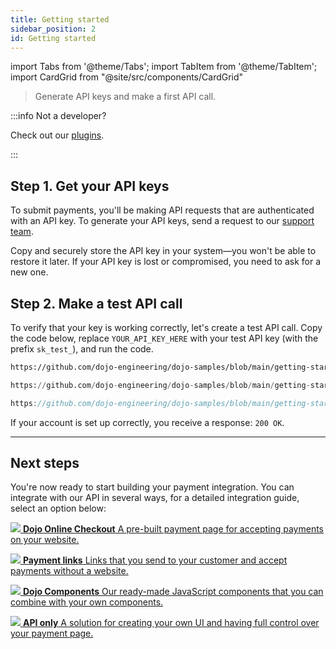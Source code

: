 ```yaml
---
title: Getting started
sidebar_position: 2
id: Getting started
---
```


import Tabs from '@theme/Tabs';
import TabItem from '@theme/TabItem';
import CardGrid from "@site/src/components/CardGrid"

>Generate API keys and make a first API call.

:::info Not a developer?

Check out our [plugins](plugins).

:::

## Step 1. Get your API keys

To submit payments, you'll be making API requests that are authenticated with an API key. To generate your API keys, send a request to our [support team](https://support.dojo.tech/hc/en-gb/requests/new).

Copy and securely store the API key in your system—you won't be able to restore it later.
If your API key is lost or compromised, you need to ask for a new one.

## Step 2. Make a test API call

To verify that your key is working correctly, let's create a test API call.
Copy the code below, replace `YOUR_API_KEY_HERE` with your test API key (with the prefix `sk_test_`), and run the code.

<Tabs groupId="codeGroup">
  <TabItem value="curl" label="curl" default>

```bash reference
https://github.com/dojo-engineering/dojo-samples/blob/main/getting-started/curl/create-payment-intent.sh
```

  </TabItem>
  <TabItem value="python" label="Python">

```py reference
https://github.com/dojo-engineering/dojo-samples/blob/main/getting-started/python/create-payment-intent.py#L4-L20
```

  </TabItem>
  <TabItem value="C#" label="C#">

```csharp reference
https://github.com/dojo-engineering/dojo-samples/blob/main/getting-started/cs/create-payment-intent.cs
```

  </TabItem>
</Tabs>

If your account is set up correctly, you receive a response: `200 OK`.

---

## Next steps

You're now ready to start building your payment integration. You can integrate with our API in several ways, for a detailed integration guide, select an option below:

<CardGrid home>

[![](/images/dojo-icons/ShoppingBag.svg) **Dojo Online Checkout** A pre-built payment page for accepting payments on your website.](/Accept%20payments/Online%20checkout/Online%20checkout.md)

[![](/images/dojo-icons/Link.svg) **Payment links** Links that you send to your customer and accept payments without a website.](Accept%20payments/Payment%20links/)

[![](/images/dojo-icons/Layout.svg) **Dojo Components** Our ready-made JavaScript components that you can combine with your own components.](Accept%20payments/Components/)

[![](/images/dojo-icons/Code.svg) **API only** A solution for creating your own UI and having full control over your payment page.](Accept%20payments/api-only/)

</CardGrid>
